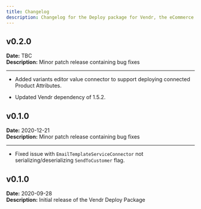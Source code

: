 ```yaml
---
title: Changelog
description: Changelog for the Deploy package for Vendr, the eCommerce solution for Umbraco v8+
---
```


## v0.2.0   
**Date:** TBC   
**Description:** Minor patch release containing bug fixes 

---  

<changelog>
<changelog-group category="Added">  

* Added variants editor value connector to support deploying connected Product Attributes.

</changelog-group>
<changelog-group category="Breaking">  

* Updated Vendr dependency of 1.5.2.

</changelog-group>
</changelog>

## v0.1.0   
**Date:** 2020-12-21    
**Description:** Minor patch release containing bug fixes 

---  

<changelog>
<changelog-group category="Fixed">  

    
* Fixed issue with `EmailTemplateServiceConnector` not serializing/deserializing `SendToCustomer` flag.


</changelog-group>
</changelog>

## v0.1.0 
**Date:** 2020-09-28  
**Description:** Initial release of the Vendr Deploy Package  